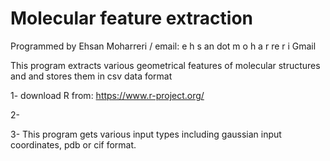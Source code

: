 # Molecular feature extraction

Programmed by Ehsan Moharreri / email: e h s an dot m o h a r re r i Gmail


This program extracts various geometrical features of molecular structures and and stores them in csv data format 

1- download R from:
https://www.r-project.org/

2-


3- This program gets various input types including gaussian input coordinates, pdb or cif format.


